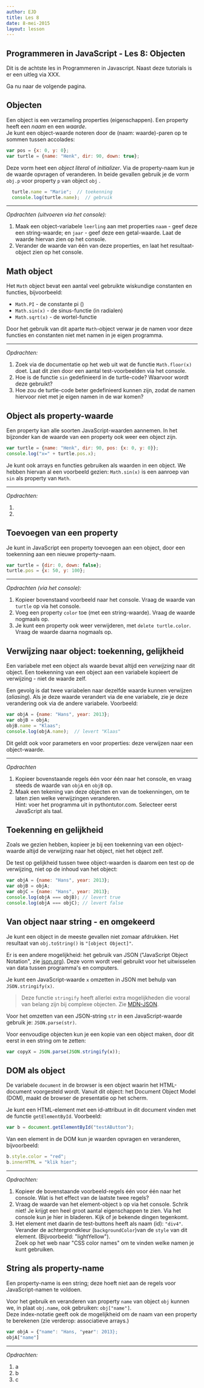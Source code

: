 ```yaml
---
author: EJD
title: Les 8
date: 8-mei-2015
layout: lesson
---
```



## Programmeren in JavaScript - Les 8: Objecten

Dit is de achtste les in Programmeren in Javascript. Naast deze tutorials is er een uitleg via XXX.

Ga nu naar de volgende pagina.


## Objecten

Een object is een verzameling properties (eigenschappen). Een property heeft een *naam* en een *waarde*. <br> Je kunt een object-waarde noteren door de (naam: waarde)-paren op te sommen tussen accolades:

```js
var pos = {x: 0, y: 0};
var turtle = {name: "Henk", dir: 90, down: true};
```

Deze vorm heet een *object literal* of *initializer*. Via de property-naam kun je de waarde opvragen of veranderen. In beide gevallen gebruik je de vorm  `obj.p` voor property `p` van object `obj` .

```js
  turtle.name = "Marie";  // toekenning
  console.log(turtle.name);  // gebruik
```

---

*Opdrachten (uitvoeren via het console):*

1. Maak een object-variabele `leerling` aan met properties `naam` - geef deze een string-waarde; en `jaar` - geef deze een getal-waarde. Laat de waarde hiervan zien op het console.
2. Verander de waarde van één van deze properties, en laat het resultaat-object zien op het console.


## Math object

Het `Math` object bevat een aantal veel gebruikte wiskundige constanten en functies, bijvoorbeeld:

* `Math.PI` - de constante pi ()
* `Math.sin(x)` - de sinus-functie (in radialen)
* `Math.sqrt(x)` - de wortel-functie

Door het gebruik van dit aparte `Math`-object verwar je de namen voor deze functies en constanten niet met namen in je eigen programma.

---

*Opdrachten:*

1. Zoek via de documentatie op het web uit wat de functie `Math.floor(x)` doet. Laat dit zien door een aantal test-voorbeelden via het console.
2. Hoe is de functie `sin` gedefinieerd in de turtle-code? Waarvoor wordt deze gebruikt?
3. Hoe zou de turtle-code beter gedefinieerd kunnen zijn, zodat de namen hiervoor niet met je eigen namen in de war komen?


## Object als property-waarde

Een property kan alle soorten JavaScript-waarden aannemen. In het bijzonder kan de waarde van een property ook weer een object zijn.

```js
var turtle = {name: "Henk", dir: 90, pos: {x: 0, y: 0}};
console.log("x=" + turtle.pos.x);

```

Je kunt ook arrays en functies gebruiken als waarden in een object. We hebben hiervan al een voorbeeld gezien: `Math.sin(x)` is een aanroep van `sin` als property van `Math`.

---

*Opdrachten:*

1. 
2.




## Toevoegen van een property

Je kunt in JavaScript een property toevoegen aan een object, door een toekenning aan een nieuwe property-naam.

```js
var turtle = {dir: 0, down: false};
turtle.pos = {x: 50, y: 100};
```

---

*Opdrachten (via het console):*

1. Kopieer bovenstaand voorbeeld naar het console. Vraag de waarde van `turtle` op via het console.
2. Voeg een property `color` toe (met een string-waarde). Vraag de waarde nogmaals op.
3. Je kunt een property ook weer verwijderen, met `delete turtle.color`. Vraag de waarde daarna nogmaals op.


## Verwijzing naar object: toekenning, gelijkheid

Een variabele met een object als waarde bevat altijd een *verwijzing* naar dit object. Een toekenning van een object aan een variabele kopieert de verwijzing - niet de waarde zelf.

Een gevolg is dat twee variabelen naar dezelfde waarde kunnen verwijzen (*aliasing*). Als je deze waarde verandert via de ene variabele, zie je deze verandering ook via de andere variabele. Voorbeeld:

```js
var objA = {name: "Hans", year: 2013};
var objB = objA;
objB.name = "Klaas";
console.log(objA.name);  // levert "Klaas"
```

Dit geldt ook voor parameters en voor properties: deze verwijzen naar een object-waarde.

---

*Opdrachten*

1. Kopieer bovenstaande regels één voor één naar het console, en vraag steeds de waarde van `objA` en `objB` op.
2. Maak een tekening van deze objecten en van de toekenningen, om te laten zien welke verwijzingen veranderen. <br> Hint: voer het programma uit in pythontutor.com. Selecteer eerst JavaScript als taal.


## Toekenning en gelijkheid

Zoals we gezien hebben, kopieer je bij een toekenning van een object-waarde altijd de verwijzing naar het object, niet het object zelf.

De test op gelijkheid tussen twee object-waarden is daarom een test op de verwijzing, niet op de inhoud van het object:

```js
var objA = {name: "Hans", year: 2013};
var objB = objA;
var objC = {name: "Hans", year: 2013};
console.log(objA === objB); // levert true
console.log(objA === objC); // levert false
```

## Van object naar string - en omgekeerd

Je kunt een object in de meeste gevallen niet zomaar afdrukken. Het resultaat van `obj.toString()` is `"[object Object]"`.

Er is een andere mogelijkheid: het gebruik van JSON ("JavaScript Object Notation", zie [json.org](http://json.org)). Deze vorm wordt veel gebruikt voor het uitwisselen van data tussen programma's en computers.

Je kunt een JavaScript-waarde `x` omzetten in JSON met behulp van `JSON.stringify(x)`.

> Deze functie `stringify` heeft allerlei extra mogelijkheden die vooral van belang zijn bij complexe objecten. Zie [MDN-JSON](https://developer.mozilla.org/en-US/docs/Web/JavaScript/Reference/Global_Objects/JSON/stringify).

Voor het omzetten van een JSON-string `str` in een JavaScript-waarde gebruik je: `JSON.parse(str)`.

Voor eenvoudige objecten kun je een kopie van een object maken, door dit eerst in een string om te zetten:

```js
var copyX = JSON.parse(JSON.stringify(x));
```


## DOM als object

De variabele `document` in de browser is een object waarin het HTML-document voorgesteld wordt. Vanuit dit object: het Document Object Model (DOM), maakt de browser de presentatie op het scherm.

Je kunt een HTML-element met een id-attribuut in dit document vinden met de functie `getElementById`. Voorbeeld:

```js
var b = document.getElementById("testAButton");
```

Van een element in de DOM kun je waarden opvragen en veranderen, bijvoorbeeld:

```js
b.style.color = "red";
b.innerHTML = "klik hier";
```

---

*Opdrachten:*

1. Kopieer de bovenstaande voorbeeld-regels één voor één naar het console. Wat is het effect van de laatste twee regels?
2. Vraag de waarde van het element-object `b` op via het console. Schrik niet! Je krijgt een heel groot aantal eigenschappen te zien. Via het console kun je hier in bladeren. Kijk of je bekende dingen tegenkomt.
3. Het element met daarin de test-buttons heeft als naam (id): `"div4"`. Verander de achtergrondkleur (`backgroundColor`)van de `style` van dit element. (Bijvoorbeeld: "lightYellow"). <br> Zoek op het web naar "CSS color names" om te vinden welke namen je kunt gebruiken.


## String als property-name

Een property-name is een string; deze hoeft niet aan de regels voor JavaScript-namen te voldoen.

Voor het gebruik en veranderen van property `name` van object `obj` kunnen we, in plaat `obj.name`, ook gebruiken: `obj["name"]`. <br> Deze index-notatie geeft ook de mogelijkheid om de naam van een property te berekenen (zie verderop: associatieve arrays.)

```js
var objA = {"name": "Hans, "year": 2013};
objA["name"]
```

---

*Opdrachten:*

1. a
2. b
3. c

